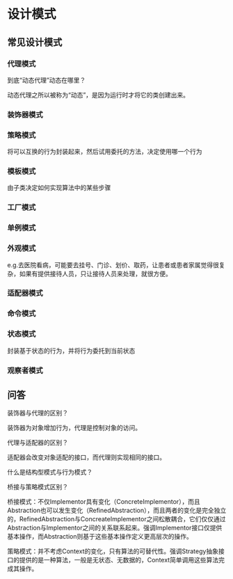 # 设计模式

## 常见设计模式

### 代理模式

到底“动态代理”动态在哪里？

动态代理之所以被称为“动态”，是因为运行时才将它的类创建出来。

### 装饰器模式

### 策略模式

将可以互换的行为封装起来，然后试用委托的方法，决定使用哪一个行为

### 模板模式

由子类决定如何实现算法中的某些步骤

### 工厂模式



### 单例模式

### 外观模式

e.g.去医院看病，可能要去挂号、门诊、划价、取药，让患者或患者家属觉得很复杂，如果有提供接待人员，只让接待人员来处理，就很方便。

### 适配器模式

### 命令模式

### 状态模式

封装基于状态的行为，并将行为委托到当前状态

### 观察者模式

## 问答

装饰器与代理的区别？

装饰器为对象增加行为，代理是控制对象的访问。

代理与适配器的区别？

适配器会改变对象适配的接口，而代理则实现相同的接口。

什么是结构型模式与行为模式？

桥接与策略模式区别？

桥接模式：不仅Implementor具有变化（ConcreteImplementor），而且Abstraction也可以发生变化（RefinedAbstraction），而且两者的变化是完全独立的，RefinedAbstraction与ConcreateImplementor之间松散耦合，它们仅仅通过Abstraction与Implementor之间的关系联系起来。强调Implementor接口仅提供基本操作，而Abstraction则基于这些基本操作定义更高层次的操作。

策略模式：并不考虑Context的变化，只有算法的可替代性。强调Strategy抽象接口的提供的是一种算法，一般是无状态、无数据的，Context简单调用这些算法完成其操作。

